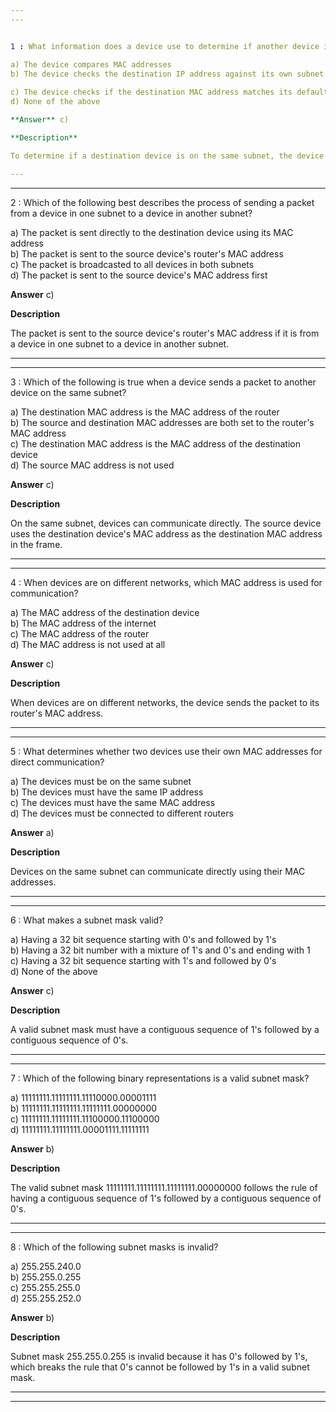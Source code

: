 ```yaml
---  
---  


1 : What information does a device use to determine if another device is on the same subnet?  

a) The device compares MAC addresses  
b) The device checks the destination IP address against its own subnet mask 
  
c) The device checks if the destination MAC address matches its default gateway  
d) None of the above  

**Answer** c)  

**Description**  

To determine if a destination device is on the same subnet, the device checks the destination IP address against its own subnet mask and IP address.  

---  
```

---  


2 : Which of the following best describes the process of sending a packet from a device in one subnet to a device in another subnet?  

a) The packet is sent directly to the destination device using its MAC address  
b) The packet is sent to the source device's router's MAC address  
c) The packet is broadcasted to all devices in both subnets  
d) The packet is sent to the source device's MAC address first  

**Answer** c)  

**Description**  

The packet is sent to the source device's router's MAC address if it is from a device in one subnet to a device in another subnet.  

---  
---  


3 : Which of the following is true when a device sends a packet to another device on the same subnet?  

a) The destination MAC address is the MAC address of the router  
b) The source and destination MAC addresses are both set to the router's MAC address  
c) The destination MAC address is the MAC address of the destination device  
d) The source MAC address is not used  

**Answer** c)  

**Description**  

On the same subnet, devices can communicate directly. The source device uses the destination device's MAC address as the destination MAC address in the frame.  

---  
---  


4 : When devices are on different networks, which MAC address is used for communication?  

a) The MAC address of the destination device  
b) The MAC address of the internet  
c) The MAC address of the router  
d) The MAC address is not used at all  

**Answer** c)  

**Description**  

When devices are on different networks, the device sends the packet to its router's MAC address.  

---  
---  


5 : What determines whether two devices use their own MAC addresses for direct communication?  

a) The devices must be on the same subnet  
b) The devices must have the same IP address  
c) The devices must have the same MAC address  
d) The devices must be connected to different routers  

**Answer** a)  

**Description**  

Devices on the same subnet can communicate directly using their MAC addresses.  

---  
---  

6 : What makes a subnet mask valid?  

a) Having a 32 bit sequence starting with 0's and followed by 1's  
b) Having a 32 bit number with a mixture of 1's and 0's and ending with 1  
c) Having a 32 bit sequence starting with 1's and followed by 0's  
d) None of the above  

**Answer** c)  

**Description**  

A valid subnet mask must have a contiguous sequence of 1's followed by a contiguous sequence of 0's.  

---  
---  


7 : Which of the following binary representations is a valid subnet mask?  

a) 11111111.11111111.11110000.00001111  
b) 11111111.11111111.11111111.00000000  
c) 11111111.11111111.11100000.11100000  
d) 11111111.11111111.00001111.11111111  

**Answer** b)  

**Description**  

The valid subnet mask 11111111.11111111.11111111.00000000 follows the rule of having a contiguous sequence of 1's followed by a contiguous sequence of 0's.  

---  
---  


8 : Which of the following subnet masks is invalid?  

a) 255.255.240.0  
b) 255.255.0.255  
c) 255.255.255.0  
d) 255.255.252.0  

**Answer** b)  

**Description**  

Subnet mask 255.255.0.255 is invalid because it has 0's followed by 1's, which breaks the rule that 0's cannot be followed by 1's in a valid subnet mask.  

---  
---  
